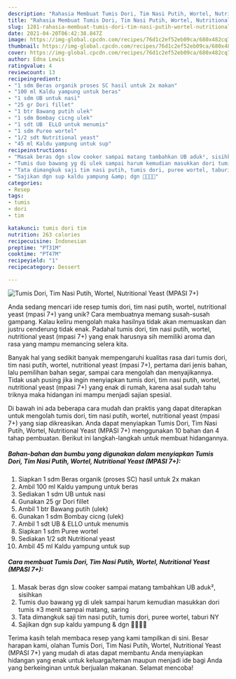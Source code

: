 ```yaml
---
description: "Rahasia Membuat Tumis Dori, Tim Nasi Putih, Wortel, Nutritional Yeast (MPASI 7+) yang Lezat Sekali"
title: "Rahasia Membuat Tumis Dori, Tim Nasi Putih, Wortel, Nutritional Yeast (MPASI 7+) yang Lezat Sekali"
slug: 1281-rahasia-membuat-tumis-dori-tim-nasi-putih-wortel-nutritional-yeast-mpasi-7-yang-lezat-sekali
date: 2021-04-20T06:42:38.847Z
image: https://img-global.cpcdn.com/recipes/76d1c2ef52eb09ca/680x482cq70/tumis-dori-tim-nasi-putih-wortel-nutritional-yeast-mpasi-7-foto-resep-utama.jpg
thumbnail: https://img-global.cpcdn.com/recipes/76d1c2ef52eb09ca/680x482cq70/tumis-dori-tim-nasi-putih-wortel-nutritional-yeast-mpasi-7-foto-resep-utama.jpg
cover: https://img-global.cpcdn.com/recipes/76d1c2ef52eb09ca/680x482cq70/tumis-dori-tim-nasi-putih-wortel-nutritional-yeast-mpasi-7-foto-resep-utama.jpg
author: Edna Lewis
ratingvalue: 4
reviewcount: 13
recipeingredient:
- "1 sdm Beras organik proses SC hasil untuk 2x makan"
- "100 ml Kaldu yampung untuk beras"
- "1 sdm UB untuk nasi"
- "25 gr Dori fillet"
- "1 btr Bawang putih ulek"
- "1 sdm Bombay cicng ulek"
- "1 sdt UB  ELLO untuk menumis"
- "1 sdm Puree wortel"
- "1/2 sdt Nutritional yeast"
- "45 ml Kaldu yampung untuk sup"
recipeinstructions:
- "Masak beras dgn slow cooker sampai matang tambahkan UB aduk², sisihkan"
- "Tumis duo bawang yg di ulek sampai harum kemudian masukkan dori tumis ±3 menit sampai matang, saring"
- "Tata dimangkuk saji tim nasi putih, tumis dori, puree wortel, taburi NY"
- "Sajikan dgn sup kaldu yampung &amp; dgn 💖💕💕💕"
categories:
- Resep
tags:
- tumis
- dori
- tim

katakunci: tumis dori tim 
nutrition: 263 calories
recipecuisine: Indonesian
preptime: "PT31M"
cooktime: "PT47M"
recipeyield: "1"
recipecategory: Dessert

---
```



![Tumis Dori, Tim Nasi Putih, Wortel, Nutritional Yeast (MPASI 7+)](https://img-global.cpcdn.com/recipes/76d1c2ef52eb09ca/680x482cq70/tumis-dori-tim-nasi-putih-wortel-nutritional-yeast-mpasi-7-foto-resep-utama.jpg)

Anda sedang mencari ide resep tumis dori, tim nasi putih, wortel, nutritional yeast (mpasi 7+) yang unik? Cara membuatnya memang susah-susah gampang. Kalau keliru mengolah maka hasilnya tidak akan memuaskan dan justru cenderung tidak enak. Padahal tumis dori, tim nasi putih, wortel, nutritional yeast (mpasi 7+) yang enak harusnya sih memiliki aroma dan rasa yang mampu memancing selera kita.

Banyak hal yang sedikit banyak mempengaruhi kualitas rasa dari tumis dori, tim nasi putih, wortel, nutritional yeast (mpasi 7+), pertama dari jenis bahan, lalu pemilihan bahan segar, sampai cara mengolah dan menyajikannya. Tidak usah pusing jika ingin menyiapkan tumis dori, tim nasi putih, wortel, nutritional yeast (mpasi 7+) yang enak di rumah, karena asal sudah tahu triknya maka hidangan ini mampu menjadi sajian spesial.




Di bawah ini ada beberapa cara mudah dan praktis yang dapat diterapkan untuk mengolah tumis dori, tim nasi putih, wortel, nutritional yeast (mpasi 7+) yang siap dikreasikan. Anda dapat menyiapkan Tumis Dori, Tim Nasi Putih, Wortel, Nutritional Yeast (MPASI 7+) menggunakan 10 bahan dan 4 tahap pembuatan. Berikut ini langkah-langkah untuk membuat hidangannya.

<!--inarticleads1-->

##### Bahan-bahan dan bumbu yang digunakan dalam menyiapkan Tumis Dori, Tim Nasi Putih, Wortel, Nutritional Yeast (MPASI 7+):

1. Siapkan 1 sdm Beras organik (proses SC) hasil untuk 2x makan
1. Ambil 100 ml Kaldu yampung untuk beras
1. Sediakan 1 sdm UB untuk nasi
1. Gunakan 25 gr Dori fillet
1. Ambil 1 btr Bawang putih (ulek)
1. Gunakan 1 sdm Bombay cicng (ulek)
1. Ambil 1 sdt UB &amp; ELLO untuk menumis
1. Siapkan 1 sdm Puree wortel
1. Sediakan 1/2 sdt Nutritional yeast
1. Ambil 45 ml Kaldu yampung untuk sup




<!--inarticleads2-->

##### Cara membuat Tumis Dori, Tim Nasi Putih, Wortel, Nutritional Yeast (MPASI 7+):

1. Masak beras dgn slow cooker sampai matang tambahkan UB aduk², sisihkan
1. Tumis duo bawang yg di ulek sampai harum kemudian masukkan dori tumis ±3 menit sampai matang, saring
1. Tata dimangkuk saji tim nasi putih, tumis dori, puree wortel, taburi NY
1. Sajikan dgn sup kaldu yampung &amp; dgn 💖💕💕💕




Terima kasih telah membaca resep yang kami tampilkan di sini. Besar harapan kami, olahan Tumis Dori, Tim Nasi Putih, Wortel, Nutritional Yeast (MPASI 7+) yang mudah di atas dapat membantu Anda menyiapkan hidangan yang enak untuk keluarga/teman maupun menjadi ide bagi Anda yang berkeinginan untuk berjualan makanan. Selamat mencoba!
